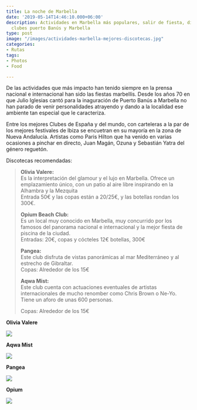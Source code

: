 ```yaml
---
title: La noche de Marbella
date: '2019-05-14T14:46:10.000+06:00'
description: Actividades en Marbella más populares, salir de fiesta, discotecas y
  clubes puerto Banús y Marbella
type: post
image: "/images/actividades-marbella-mejores-discotecas.jpg"
categories:
- Rutas
tags:
- Photos
- Food

---
```

De las actividades que más impacto han tenido siempre en la prensa nacional e internacional han sido las fiestas marbellís. Desde los años 70 en que Julio Iglesias cantó para la inaguración de Puerto Banús a Marbella no han parado de venir personalidades atrayendo y dando a la localidad ese ambiente tan especial que le caracteriza.

Entre los mejores Clubes  de España y del mundo, con carteleras a la par de los mejores festivales de Ibiza se encuetran en su mayoría en la zona de Nueva Andalucía. Artistas como Paris Hilton que ha venido en varias ocasiones a pinchar en directo, Juan Magán, Ozuna y Sebastián Yatra del género reguetón.

Discotecas recomendadas:

> **Olivia Valere:**  
> Es la interpretación del glamour y el lujo en Marbella. Ofrece un emplazamiento único, con un patio al aire libre inspirando en la Alhambra y la Mezquita  
> Entrada 50€ y las copas están a 20/25€, y las botellas rondan los 300€.
>
> **Opium Beach Club:**  
> Es un local muy conocido en Marbella, muy concurrido por los famosos del panorama nacional e internacional y la mejor fiesta de piscina de la ciudad.  
> Entradas: 20€, copas y cócteles 12€ botellas, 300€
>
> **Pangea:**  
> Este club disfruta de vistas panorámicas al mar Mediterráneo y al estrecho de Gibraltar.  
> Copas: Alrededor de los 15€
>
> **Aqwa Mist:**  
> Este club cuenta con actuaciones eventuales de artistas internacionales de mucho renomber como Chris Brown o Ne-Yo. Tiene un aforo de unas 600 personas.
>
> Copas: Alrededor de los 15€

**Olivia Valere**

![](/images/mejores-discotecas-marbella.jpg)

**Aqwa Mist**

![](/images/aqwa-mist-actividades-marbella.jpg)

**Pangea**

![](/images/pangea-actividades-marbella.jpg)

**Opium**

![](/images/opium-actividades-marbella.jpg)